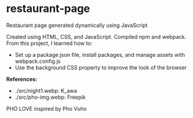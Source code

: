 # restaurant-page
Restaurant page generated dynamically using JavaScript

Created using HTML, CSS, and JavaScript. Compiled npm and webpack. From this project, I learned how to:
- Set up a package.json file, install packages, and manage assets with webpack.config.js
- Use the background CSS property to improve the look of the browser

**References:**
- ./src/night1.webp: K_awa
- ./src/pho-img.webp: Freepik


PHO LOVE inspired by Pho Vuho